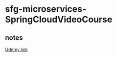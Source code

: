 # sfg-microservices-SpringCloudVideoCourse

## notes
[Udemy link](https://www.udemy.com/course/spring-boot-microservices-and-spring-cloud/learn/lecture/14428826#overview)
